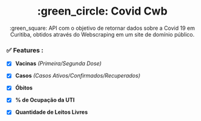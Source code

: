 <h1 align="center"> :green_circle: Covid Cwb </h1>
<p align="center"> :green_square: API com o objetivo de retornar dados sobre a Covid 19 em Curitiba, obtidos através do Webscraping em um site de domínio público.</p>

### ✅ Features :

- [x] <b>Vacinas</b><i> (Primeira/Segunda Dose) </i>
- [x] <b>Casos</b><i> (Casos Ativos/Confirmados/Recuperados) </i>
- [x] <b>Óbitos</b>
- [x] <b>% de Ocupação da UTI</b>
- [x] <b>Quantidade de Leitos Livres</b>

